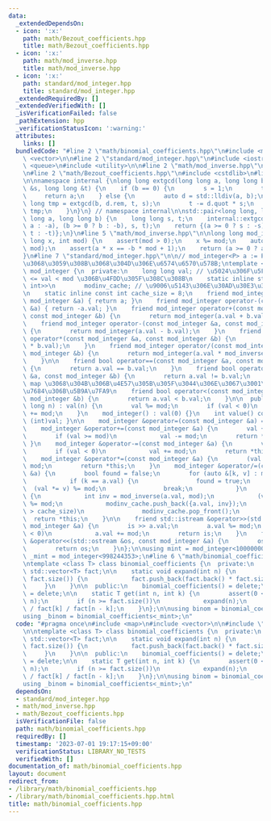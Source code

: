 ```yaml
---
data:
  _extendedDependsOn:
  - icon: ':x:'
    path: math/Bezout_coefficients.hpp
    title: math/Bezout_coefficients.hpp
  - icon: ':x:'
    path: math/mod_inverse.hpp
    title: math/mod_inverse.hpp
  - icon: ':x:'
    path: standard/mod_integer.hpp
    title: standard/mod_integer.hpp
  _extendedRequiredBy: []
  _extendedVerifiedWith: []
  _isVerificationFailed: false
  _pathExtension: hpp
  _verificationStatusIcon: ':warning:'
  attributes:
    links: []
  bundledCode: "#line 2 \"math/binomial_coefficients.hpp\"\n#include <map>\n#include\
    \ <vector>\n\n#line 2 \"standard/mod_integer.hpp\"\n#include <iostream>\n#include\
    \ <queue>\n#include <utility>\n\n#line 2 \"math/mod_inverse.hpp\"\n#include <assert.h>\n\
    \n#line 2 \"math/Bezout_coefficients.hpp\"\n#include <cstdlib>\n#line 4 \"math/Bezout_coefficients.hpp\"\
    \n\nnamespace internal {\nlong long extgcd(long long a, long long b, long long\
    \ &s, long long &t) {\n    if (b == 0) {\n        s = 1;\n        t = 0;\n   \
    \     return a;\n    } else {\n        auto d = std::lldiv(a, b);\n        long\
    \ long tmp = extgcd(b, d.rem, t, s);\n        t -= d.quot * s;\n        return\
    \ tmp;\n    }\n}\n} // namespace internal\n\nstd::pair<long long, long long> Bezout_coefficients(long\
    \ long a, long long b) {\n    long long s, t;\n    internal::extgcd((a >= 0 ?\
    \ a : -a), (b >= 0 ? b : -b), s, t);\n    return {(a >= 0 ? s : -s), (b >= 0 ?\
    \ t : -t)};\n}\n#line 5 \"math/mod_inverse.hpp\"\n\nlong long mod_inverse(long\
    \ long x, int mod) {\n    assert(mod > 0);\n    x %= mod;\n    auto [a, b] = Bezout_coefficients(x,\
    \ mod);\n    assert(a * x == -b * mod + 1);\n    return (a >= 0 ? a : a + mod);\n\
    }\n#line 7 \"standard/mod_integer.hpp\"\n\n// mod_integer<P> a := P\u3092\u6CD5\
    \u3068\u3059\u308B\u3068\u304D\u306E\u6574\u6570\u578B;\ntemplate <int mod> class\
    \ mod_integer {\n  private:\n    long long val; // \u5024\u306F\u5FC5\u305A 0\
    \ <= val < mod \u306B\u4FDD\u305F\u308C\u308B\n    static inline std::deque<std::pair<int,\
    \ int>>\n        modinv_cache; // \u9006\u5143\u306E\u30AD\u30E3\u30C3\u30B7\u30E5\
    \n    static inline const int cache_size = 8;\n    friend mod_integer operator+(const\
    \ mod_integer &a) { return a; }\n    friend mod_integer operator-(const mod_integer\
    \ &a) { return -a.val; }\n    friend mod_integer operator+(const mod_integer &a,\
    \ const mod_integer &b) {\n        return mod_integer(a.val + b.val);\n    }\n\
    \    friend mod_integer operator-(const mod_integer &a, const mod_integer &b)\
    \ {\n        return mod_integer(a.val - b.val);\n    }\n    friend mod_integer\
    \ operator*(const mod_integer &a, const mod_integer &b) {\n        return mod_integer(a.val\
    \ * b.val);\n    }\n    friend mod_integer operator/(const mod_integer &a, const\
    \ mod_integer &b) {\n        return mod_integer(a.val * mod_inverse(b.val, mod));\n\
    \    }\n\n    friend bool operator==(const mod_integer &a, const mod_integer &b)\
    \ {\n        return a.val == b.val;\n    }\n    friend bool operator!=(const mod_integer\
    \ &a, const mod_integer &b) {\n        return a.val != b.val;\n    }\n\n    //\
    \ map \u3068\u304B\u306B\u4E57\u305B\u305F\u3044\u306E\u3067\u3001\u4FBF\u5B9C\
    \u7684\u306B\u5B9A\u7FA9\n    friend bool operator<(const mod_integer &a, const\
    \ mod_integer &b) {\n        return a.val < b.val;\n    }\n\n  public:\n    mod_integer(long\
    \ long n) : val(n) {\n        val %= mod;\n        if (val < 0)\n            val\
    \ += mod;\n    }\n    mod_integer() : val(0) {}\n    int value() const { return\
    \ (int)val; }\n\n    mod_integer &operator=(const mod_integer &a) = default;\n\
    \    mod_integer &operator+=(const mod_integer &a) {\n        val += a.val;\n\
    \        if (val >= mod)\n            val -= mod;\n        return *this;\n   \
    \ }\n    mod_integer &operator-=(const mod_integer &a) {\n        val -= a.val;\n\
    \        if (val < 0)\n            val += mod;\n        return *this;\n    }\n\
    \    mod_integer &operator*=(const mod_integer &a) {\n        (val *= a.val) %=\
    \ mod;\n        return *this;\n    }\n    mod_integer &operator/=(const mod_integer\
    \ &a) {\n        bool found = false;\n        for (auto &[k, v] : modinv_cache)\n\
    \            if (k == a.val) {\n                found = true;\n              \
    \  (val *= v) %= mod;\n                break;\n            }\n        if (!found)\
    \ {\n            int inv = mod_inverse(a.val, mod);\n            (val *= inv)\
    \ %= mod;\n            modinv_cache.push_back({a.val, inv});\n            if ((int)modinv_cache.size()\
    \ > cache_size)\n                modinv_cache.pop_front();\n        }\n      \
    \  return *this;\n    }\n\n    friend std::istream &operator>>(std::istream &is,\
    \ mod_integer &a) {\n        is >> a.val;\n        a.val %= mod;\n        if (a.val\
    \ < 0)\n            a.val += mod;\n        return is;\n    }\n    friend std::ostream\
    \ &operator<<(std::ostream &os, const mod_integer &a) {\n        os << a.val;\n\
    \        return os;\n    }\n};\n\nusing mint = mod_integer<1000000007>;\nusing\
    \ _mint = mod_integer<998244353>;\n#line 6 \"math/binomial_coefficients.hpp\"\n\
    \ntemplate <class T> class binomial_coefficients {\n  private:\n    static inline\
    \ std::vector<T> fact;\n\n    static void expand(int n) {\n        while (n >=\
    \ fact.size()) {\n            fact.push_back(fact.back() * fact.size());\n   \
    \     }\n    }\n\n  public:\n    binomial_coefficients() = delete;\n    ~binomial_coefficients()\
    \ = delete;\n\n    static T get(int n, int k) {\n        assert(0 <= k && k <=\
    \ n);\n        if (n >= fact.size())\n            expand(n);\n        return fact[n]\
    \ / fact[k] / fact[n - k];\n    }\n};\n\nusing binom = binomial_coefficients<mint>;\n\
    using _binom = binomial_coefficients<_mint>;\n"
  code: "#pragma once\n#include <map>\n#include <vector>\n\n#include \"../standard/mod_integer.hpp\"\
    \n\ntemplate <class T> class binomial_coefficients {\n  private:\n    static inline\
    \ std::vector<T> fact;\n\n    static void expand(int n) {\n        while (n >=\
    \ fact.size()) {\n            fact.push_back(fact.back() * fact.size());\n   \
    \     }\n    }\n\n  public:\n    binomial_coefficients() = delete;\n    ~binomial_coefficients()\
    \ = delete;\n\n    static T get(int n, int k) {\n        assert(0 <= k && k <=\
    \ n);\n        if (n >= fact.size())\n            expand(n);\n        return fact[n]\
    \ / fact[k] / fact[n - k];\n    }\n};\n\nusing binom = binomial_coefficients<mint>;\n\
    using _binom = binomial_coefficients<_mint>;\n"
  dependsOn:
  - standard/mod_integer.hpp
  - math/mod_inverse.hpp
  - math/Bezout_coefficients.hpp
  isVerificationFile: false
  path: math/binomial_coefficients.hpp
  requiredBy: []
  timestamp: '2023-07-01 19:17:15+09:00'
  verificationStatus: LIBRARY_NO_TESTS
  verifiedWith: []
documentation_of: math/binomial_coefficients.hpp
layout: document
redirect_from:
- /library/math/binomial_coefficients.hpp
- /library/math/binomial_coefficients.hpp.html
title: math/binomial_coefficients.hpp
---
```

